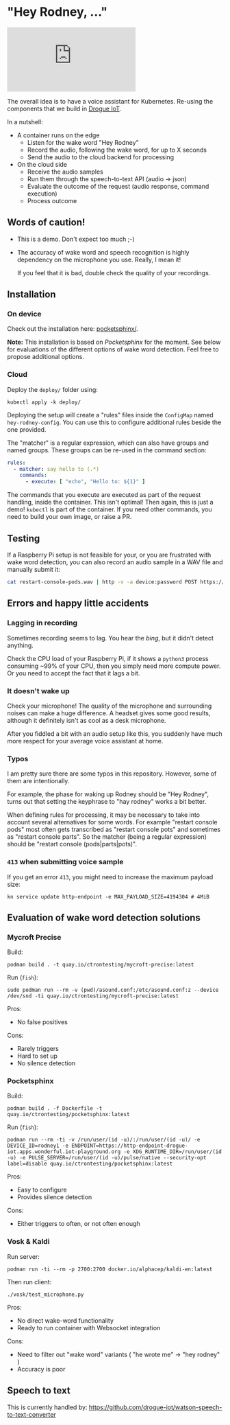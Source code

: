 # "Hey Rodney, …"

[![Matrix](https://img.shields.io/matrix/drogue-iot:matrix.org)](https://matrix.to/#/#drogue-iot:matrix.org)

The overall idea is to have a voice assistant for Kubernetes. Re-using the components that we build in
[Drogue IoT](https://github.com/drogue-iot).

In a nutshell:

* A container runs on the edge
    * Listen for the wake word "Hey Rodney"
    * Record the audio, following the wake word, for up to X seconds
    * Send the audio to the cloud backend for processing
* On the cloud side
    * Receive the audio samples
    * Run them through the speech-to-text API (audio -> json)
    * Evaluate the outcome of the request (audio response, command execution)
    * Process outcome

## Words of caution!

* This is a demo. Don't expect too much ;-)
* The accuracy of wake word and speech recognition is highly dependency on the microphone you use. Really, I mean it!
  
  If you feel that it is bad, double check the quality of your recordings.

## Installation

### On device

Check out the installation here: [pocketsphinx/](pocketsphinx/).

**Note:** This installation is based on *Pocketsphinx* for the moment. See below for evaluations of the different
options of wake word detection. Feel free to propose additional options.

### Cloud

Deploy the `deploy/` folder using:

~~~shell
kubectl apply -k deploy/
~~~

Deploying the setup will create a "rules" files inside the `ConfigMap` named `hey-rodney-config`. You can use this
to configure additional rules beside the one provided.

The "matcher" is a regular expression, which can also have groups and named groups. These groups can be re-used in
the command section:

~~~yaml
rules:
  - matcher: say hello to (.*)
    commands:
      - execute: [ "echo", "Hello to: ${1}" ]
~~~

The commands that you execute are executed as part of the request handling, inside the container. This isn't optimal!
Then again, this is just a demo! `kubectl` is part of the container. If you need other commands, you need to build
your own image, or raise a PR.

## Testing

If a Raspberry Pi setup is not feasible for your, or you are frustrated with wake word detection, you can also record
an audio sample in a WAV file and manually submit it:

~~~bash
cat restart-console-pods.wav | http -v -a device:password POST https://http-endpoint-drogue-iot.my.cluster/publish/device/voice "Content-Type:audio/wav"
~~~

## Errors and happy little accidents

### Lagging in recording

Sometimes recording seems to lag. You hear the *bing*, but it didn't detect anything.

Check the CPU load of your Raspberry Pi, if it shows a `python3` process consuming ~99% of your CPU, then you simply
need more compute power. Or you need to accept the fact that it lags a bit.

### It doesn't wake up

Check your microphone! The quality of the microphone and surrounding noises can make a huge difference. A headset
gives some good results, although it definitely isn't as cool as a desk microphone.

After you fiddled a bit with an audio setup like this, you suddenly have much more respect for your average voice
assistant at home.

### Typos

I am pretty sure there are some typos in this repository. However, some of them are intentionally.

For example, the phase for waking up Rodney should be "Hey Rodney", turns out that setting the keyphrase to "hay rodney"
works a bit better.

When defining rules for processing, it may be necessary to take into account several alternatives for some words.
For example "restart console pods" most often gets transcribed as "restart console pots" and sometimes as
"restart console parts". So the matcher (being a regular expression) should be "restart console (pods|parts|pots)".

### `413` when submitting voice sample

If you get an error `413`, you might need to increase the maximum payload size:

~~~
kn service update http-endpoint -e MAX_PAYLOAD_SIZE=4194304 # 4MiB
~~~

## Evaluation of wake word detection solutions

### Mycroft Precise

Build:

~~~shell script
podman build . -t quay.io/ctrontesting/mycroft-precise:latest
~~~

Run (`fish`):
~~~shell script
sudo podman run --rm -v (pwd)/asound.conf:/etc/asound.conf:z --device /dev/snd -ti quay.io/ctrontesting/mycroft-precise:latest
~~~

Pros:

  * No false positives 

Cons:

  * Rarely triggers
  * Hard to set up
  * No silence detection

### Pocketsphinx

Build:

~~~shell script
podman build . -f Dockerfile -t quay.io/ctrontesting/pocketsphinx:latest
~~~

Run (`fish`): 

~~~shell script
podman run --rm -ti -v /run/user/(id -u)/:/run/user/(id -u)/ -e DEVICE_ID=rodney1 -e ENDPOINT=https://http-endpoint-drogue-iot.apps.wonderful.iot-playground.org -e XDG_RUNTIME_DIR=/run/user/(id -u) -e PULSE_SERVER=/run/user/(id -u)/pulse/native --security-opt label=disable quay.io/ctrontesting/pocketsphinx:latest
~~~

Pros:

  * Easy to configure
  * Provides silence detection

Cons:

  * Either triggers to often, or not often enough

### Vosk & Kaldi

Run server:

~~~shell script
podman run -ti --rm -p 2700:2700 docker.io/alphacep/kaldi-en:latest
~~~

Then run client:

~~~shell script
./vosk/test_microphone.py
~~~

Pros:

  * No direct wake-word functionality
  * Ready to run container with Websocket integration

Cons:

  * Need to filter out "wake word" variants ( "he wrote me" -> "hey rodney" )
  * Accuracy is poor

## Speech to text

This is currently handled by: https://github.com/drogue-iot/watson-speech-to-text-converter
